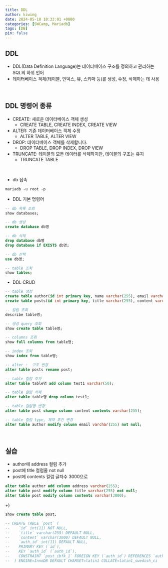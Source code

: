```yaml
---
title: DDL
author: kiwing
date: 2024-05-18 10:33:01 +0800
categories: [SWCamp, Mariadb]
tags: [DB]
pin: false
---
```


## DDL

- DDL(Data Definition Language)는 데이터베이스 구조를 정의하고 관리하는 SQL의 하위 언어 
- 데이터베이스 객체(테이블, 인덱스, 뷰, 스키마 등)를 생성, 수정, 삭제하는 데 사용

<br>

## DDL 명령어 종류
- CREATE: 새로운 데이터베이스 객체 생성
    -  CREATE TABLE, CREATE INDEX, CREATE VIEW
- ALTER: 기존 데이터베이스 객체 수정
    - ALTER TABLE, ALTER VIEW
- DROP: 데이터베이스 객체를 삭제합니다.
    - DROP TABLE, DROP INDEX, DROP VIEW
- TRUNCATE: 테이블의 모든 데이터를 삭제하지만, 테이블의 구조는 유지
    - TRUNCATE TABLE

<br>

- db 접속

```
mariadb -u root -p
```

- DDL 기본 명령어

```sql
-- db 목록 조회
show databases;

-- db 생성
create database db명

-- db 삭제
drop database db명
drop database if EXISTS db명;

-- db 선택
use db명;

-- table 조회
show tables;
```

- DDL CRUD

```sql
-- table 생성
create table author(id int primary key, name varchar(255), email varchar(255), passwd varchar(255));
create table posts(id int primary key, title varchar(255), content varchar(255), author_id int, foreign key(author_id) references author(id));

-- 컬럼 조회
describe table명;

-- 생성 query 조회
show create table table명;

-- columns 조회
show full columns from table명;

-- index 조회
show index from table명;

-- alter :  구조 변경
alter table posts rename post;

-- table 컬럼 추가
alter table table명 add column test1 varchar(50); 

-- table 컬럼 삭제
alter table table명 drop column test1; 

-- table 컬럼명 변경'
alter table post change column content contents varchar(255);

-- table 컬럼 type, 제약 조건 변경
alter table author modify column email varchar(255) not null;
```

<br>

## 실습
- author에 address 컬럼 추가
- post에 title 컬럼울 not null
- post에 contents 컬럼 글자수 3000으로

```sql
alter table author add column address varchar(255);
alter table post modify column title varchar(255) not null;
alter table post modify column contents varchar(3000);
```


+)

```sql
show create table post;
```
```sql
-- CREATE TABLE `post` (
--    `id` int(11) NOT NULL,
--    `title` varchar(255) DEFAULT NULL,
--    `content` varchar(3000) DEFAULT NULL,
--    `auth_id` int(11) DEFAULT NULL,
--    PRIMARY KEY (`id`),
--    KEY `auth_id` (`auth_id`),
--    CONSTRAINT `post_ibfk_1` FOREIGN KEY (`auth_id`) REFERENCES `author` (`id`)
--  ) ENGINE=InnoDB DEFAULT CHARSET=latin1 COLLATE=latin1_swedish_ci
```


[nodejs]: https://nodejs.org/
[starter]: https://github.com/cotes2020/chirpy-starter
[pages-workflow-src]: https://docs.github.com/en/pages/getting-started-with-github-pages/configuring-a-publishing-source-for-your-github-pages-site#publishing-with-a-custom-github-actions-workflow
[latest-tag]: https://github.com/cotes2020/jekyll-theme-chirpy/tags
